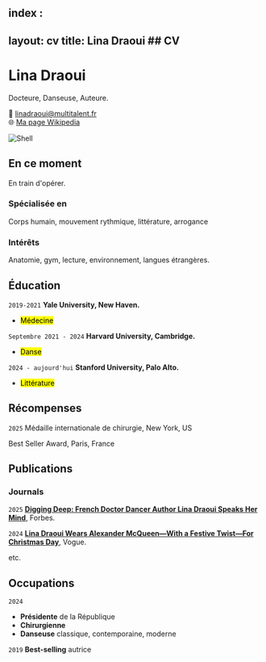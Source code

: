 index :
---
layout: cv
title: Lina Draoui ## CV
---
# Lina Draoui
Docteure, Danseuse, Auteure. 

📧 [linadraoui@multitalent.fr](mailto:linadraoui@multitalent.fr)  
🌐 [Ma page Wikipedia](http://en.wikipedia.org/wiki/Beyonce)

![Shell](https://hancockogundiyapartners.com/wp-content/uploads/2019/07/dummy-profile-pic-300x300.jpg)

## En ce moment

En train d'opérer.

### Spécialisée en

Corps humain, mouvement rythmique, littérature, arrogance


### Intérêts

Anatomie, gym, lecture, environnement, langues étrangères.


## Éducation

`2019-2021`
__Yale University, New Haven.__
- <mark>Médecine</mark>

`Septembre 2021 - 2024`
__Harvard University, Cambridge.__
- <mark>Danse</mark>

`2024 - aujourd'hui`
__Stanford University, Palo Alto.__
- <mark>Littérature</mark>



## Récompenses

`2025`
Médaille internationale de chirurgie, New York, US

Best Seller Award, Paris, France



## Publications

### Journals

`2025`
<a href="https://www.forbes.com/sites/shivaunefield/2025/03/02/digging-deep-australian-mining-magnate-gina-rinehart-speaks-her-mind/">__Digging Deep: French Doctor Dancer Author Lina Draoui Speaks Her Mind__</a>, Forbes.

`2024`
<a href="https://www.vogue.com/article/kate-middleton-christmas-day-2024-alexander-mcqueen/">__Lina Draoui Wears Alexander McQueen—With a Festive Twist—For Christmas Day__</a>, Vogue.

etc.


## Occupations

`2024`
* __Présidente__ de la République
* __Chirurgienne__
* __Danseuse__ classique, contemporaine, moderne

`2019`
__Best-selling__ autrice



<!-- ### Footer

Dernière mise à jour : Avril 2025 -->


